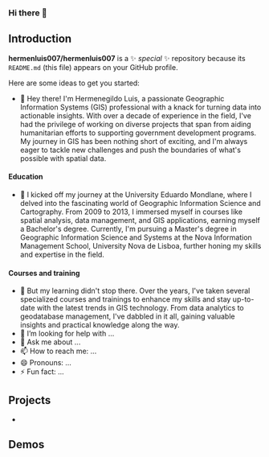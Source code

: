 ### Hi there 👋

##  Introduction



**hermenluis007/hermenluis007** is a ✨ _special_ ✨ repository because its `README.md` (this file) appears on your GitHub profile.

Here are some ideas to get you started:

- 🔭 Hey there! I'm Hermenegildo Luis, a passionate Geographic Information Systems (GIS) professional with a knack for turning data into actionable insights. With over a decade of experience in the field, I've had the privilege of working on diverse projects that span from aiding humanitarian efforts to supporting government development programs. My journey in GIS has been nothing short of exciting, and I'm always eager to tackle new challenges and push the boundaries of what's possible with spatial data.

####  Education
  
- 🌱 I kicked off my journey at the University Eduardo Mondlane, where I delved into the fascinating world of Geographic Information Science and Cartography. From 2009 to 2013, I immersed myself in courses like spatial analysis, data management, and GIS applications, earning myself a Bachelor's degree. Currently, I'm pursuing a Master's degree in Geographic Information Science and Systems at the Nova Information Management School, University Nova de Lisboa, further honing my skills and expertise in the field.

#### Courses and training

- 👯 But my learning didn't stop there. Over the years, I've taken several specialized courses and trainings to enhance my skills and stay up-to-date with the latest trends in GIS technology. From data analytics to geodatabase management, I've dabbled in it all, gaining valuable insights and practical knowledge along the way.
- 🤔 I’m looking for help with ...
- 💬 Ask me about ...
- 📫 How to reach me: ...
- 😄 Pronouns: ...
- ⚡ Fun fact: ...

## Projects
-



## Demos
